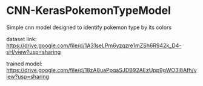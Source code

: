# CNN-KerasPokemonTypeModel
Simple cnn model designed to identify pokemon type by its colors


dataset link: https://drive.google.com/file/d/1A31seLPm6yzqzre1mZSh6R942k_D4-sH/view?usp=sharing

trained model: https://drive.google.com/file/d/18zA8uaPpqaSJDB92AEzUpp9gWO3i8Afh/view?usp=sharing
